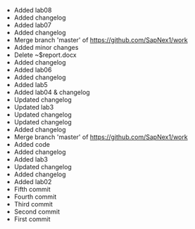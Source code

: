 - Added lab08
- Added changelog
- Added lab07
- Added changelog
- Merge branch 'master' of https://github.com/SapNex1/work
- Added minor changes
- Delete ~$report.docx
- Added changelog
- Added lab06
- Added changelog
- Added lab5
- Added lab04 & changelog
- Updated changelog
- Updated lab3
- Updated changelog
- Updated changelog
- Added changelog
- Merge branch 'master' of https://github.com/SapNex1/work
- Added code
- Added changelog
- Added lab3
- Updated changelog
- Added changelog
- Added lab02
- Fifth commit
- Fourth commit
- Third commit
- Second commit
- First commit
